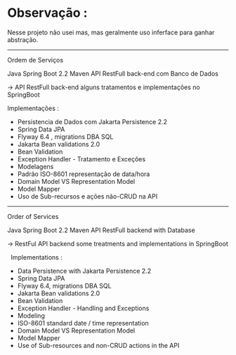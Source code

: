 # Observação : 
Nesse projeto não usei mas, mas geralmente uso inferface para ganhar abstração.

---------------------------------------------------------------------------------


 Ordem de Serviços 

 Java Spring Boot 2.2 Maven API RestFull back-end com Banco de Dados 

-> API RestFull back-end alguns tratamentos e implementações no SpringBoot

  Implementações :
 
- Persistencia de Dados com Jakarta Persistence 2.2 
- Spring Data JPA
- Flyway 6.4 , migrations DBA SQL
- Jakarta Bean validations 2.0
- Bean Validation
- Exception Handler - Tratamento e Exceções
- Modelagens
- Padrão ISO-8601 representação de data/hora
- Domain Model VS Representation Model
- Model Mapper
- Uso de Sub-recursos e ações não-CRUD na API


--------------------------------------------------------------------------------------------------------------------------------

 Order of Services

 Java Spring Boot 2.2 Maven API RestFull backend with Database

-> RestFul API backend some treatments and implementations in SpringBoot

    Implementations :
 
- Data Persistence with Jakarta Persistence 2.2
- Spring Data JPA
- Flyway 6.4, migrations DBA SQL
- Jakarta Bean validations 2.0
- Bean Validation
- Exception Handler - Handling and Exceptions
- Modeling
- ISO-8601 standard date / time representation
- Domain Model VS Representation Model
- Model Mapper
- Use of Sub-resources and non-CRUD actions in the API

